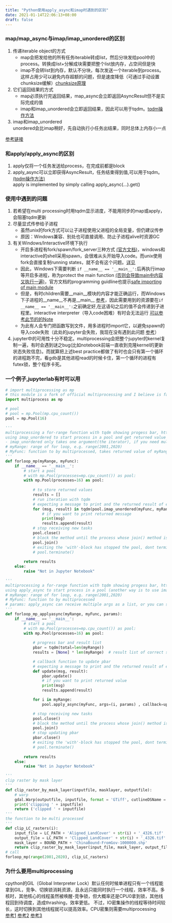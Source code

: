 ```yaml
---
title: "Python使用apply_async和imap时遇到的区别"
date: 2021-01-14T22:06:13+08:00
draft: false
---
```

### map/map_async与imap/imap_unordered的区别
1. 传递iterable object的方式  
    - map会把发给他的所有任务iterable转成list，然后分块发给pool中的process。转换成list+分解成块需要把整个list放内存，占空间但是快
    - imap不会转list到内存，默认不分块，每次发送一个iterable到process。这样占用少可以避免内存超额的问题，但是速度降低（可通过手动设置chunksize缓解）[chunksize原理](https://stackoverflow.com/questions/53751050/python-multiprocessing-understanding-logic-behind-chunksize)
2. 它们返回结果的方式
    - map必须执行完返回结果，map_async会立即返回AsyncResult但不是实际完成的值
    - imap和imap_unordered会立即返回结果，因此可以用于tqdm。[tqdm操作方法](https://github.com/tqdm/tqdm/issues/484)
3. imap和imap_unordered  
unordered会比imap稍好，先自动执行小任务出结果，同时总体上内存小一点

[参考链接](https://stackoverflow.com/questions/26520781/multiprocessing-pool-whats-the-difference-between-map-async-and-imap)
### 和apply/apply_async的区别
1. apply仅将一个任务发送给process，在完成前都是block
2. apply_async可以立即获得AsyncResult，任务结束得到值,可以用于tqdm。[(tqdm操作方法)](https://github.com/tqdm/tqdm/issues/484)  
apply is implemented by simply calling apply_async(...).get()
### 使用中遇到的问题
1. 若希望在multi processing时用tqdm显示进度，不能用同步的map或apply，会阻塞tqdm更新
2. 尽量显式传参给子进程
    - 虽然unix的fork方式可以让子进程使用父进程的全局变量，但仍建议传参
    - 原因：Windows兼容、别处也可直接调用、防止子进程alive时资源GC
3. 有关Windows/Interactive环境下执行
    - 开启多进程有fork/spawn/fork_server三种方式 [(官方文档)](https://docs.python.org/3.8/library/multiprocessing.html#contexts-and-start-methods)，windows和interactive的shell采用spawn，会很难从头开始导入code。而unix使用fork会直接复制running states，就不会有这个问题。[详见](https://stackoverflow.com/a/50385056) 
    - 因此，Windows下需要判断 `if __name__ == '__main__':`后再执行imap等开启多进程，称为protect the main function [(否则会导致main中内容又执行一遍)](https://stackoverflow.com/a/45110493)，官方文档的programming guidline也提示[safe importing of main module](https://docs.python.org/3.8/library/multiprocessing.html#the-spawn-and-forkserver-start-methods)  
    - 但是，有时children需要__main__模块的内容才能正确运行，而Windows下子进程的__name__不再是__main__ [参考](https://cloud.tencent.com/developer/article/1563136)，因此需要用到的资源要在`if __name__ == '__main__':`之前确定好,在这语句之后的值不会传递到子进程里。interactive interpreter（导入code困难）有时会无法运行 [可以参考此节的的Note](https://docs.python.org/3.8/library/multiprocessing.html#using-a-pool-of-workers)
    - 为此有人会专门把函数写到文件，用多进程时import它，以避免spawn的导入code失败（此处的jupyter会失败，我现在没有遇到此问题 [参考](https://stackoverflow.com/a/54266620)）
4. jupyter中的可用性十分不稳定。multiprocessing会把整个jupyter的kernel复制一遍，有时会遇到谜之bug(比如notebook前端一直收到克隆kernel的更新状态失败信息)。而就算把上述best practice都做了有时也会只有第一个循环的进程跑不完，看gdb是其他进程read的时候卡住，第一个循环的进程有futex锁，整个程序卡死。

### 一个例子,jupyterlab有时可以用
```python
# import multiprocessing as mp
# this module is a fork of official multiprocessing and I believe is faster
import multiprocess as mp

# pool
# pool = mp.Pool(mp.cpu_count())
pool = mp.Pool(16)

'''
multiprocessing a for-range function with tqdm showing progess bar, https://github.com/tqdm/tqdm/issues/484
using imap_unordered to start process in a pool and get returned value asynchronously
- imap_unordered only takes one argument(the iterator), if you need multiple arguments, you have to wrap all arguments into one new iterator
# myRange: range of for loop, e.g. range(2001,2020)
# MyFunc: function to by multiprocessed, takes returned value of myRange as the only argument
''' 
def forloop_mp(myRange, myFunc):
    if __name__ == '__main__':
        # start a pool
        # with mp.Pool(processes=mp.cpu_count()) as pool:
        with mp.Pool(processes=16) as pool:
         
            # to store returned values
            results = []
            # run iteration with tqdm
            # expecting a message to print and the returned result of each iteration
            for (msg, result) in tqdm(pool.imap_unordered(myFunc, myRange), total=len(myRange)):
                # if you want to print returned message
                print(msg)
                results.append(result)
            # stop receiving new tasks
            pool.close()
            # block the method until the process whose join() method is called terminates
            pool.join()
            # exiting the 'with'-block has stopped the pool, dont terminate it manually
            # pool.terminate()
            
        return results
    else:
        raise "Not in Jupyter Notebook"

'''
multiprocessing a for-range function with tqdm showing progess bar, https://github.com/tqdm/tqdm/issues/484
using apply_async to start process in a pool (another way is to use imap_unordered)
# myRange: range of for loop, e.g. range(2001,2020)
# MyFunc: function to by multiprocessed
# params: apply_async can receive multiple args as a list, or you can simple use args=(i, ), which will be the same as imap_unordered
''' 
def forloop_mp_applyasync(myRange, myFunc, params):
    if __name__ == '__main__':
        # start a pool
        # with mp.Pool(processes=mp.cpu_count()) as pool:
        with mp.Pool(processes=16) as pool:
            
            # progress bar and result list
            pbar = tqdm(total=len(myRange))
            results = [None] * len(myRange)  # result list of correct size

            # callback function to update pbar
            # expecting a message to print and the returned result of each iteration    
            def update(msg, result):
                pbar.update()
                # if you want to print returned value
                print(msg)
                results.append(result)

            for i in myRange:
                pool.apply_async(myFunc, args=(i, params) , callback=update)

            # stop receiving new tasks
            pool.close()
            # block the method until the process whose join() method is called terminates
            pool.join()
            # stop updating pbar
            pbar.close()
            # exiting the 'with'-block has stopped the pool, dont terminate it manually
            # pool.terminate()
            
        return results
    else:
        raise "Not in Jupyter Notebook"

''' 
clip raster by mask layer
'''
def clip_raster_by_mask_layer(inputfile, masklayer, outputfile):
    # warp
    gdal.Warp(outputfile, inputfile, format = 'GTiff', cutlineDSName = masklayer)
    print('clipping ' + inputfile)
    return ('clipped ' + inputfile)
'''
the function to be multi processed
'''
def clip_LC_rasters(i):
    input_file = LC_PATH + 'Aligned_LandCover' + str(i) + '_4326.tif'
    output_file = LC_PATH + 'Clipped_LandCover' + str(i) + '_4326.tif'
    mask_layer = BOUND_PATH + 'ChinaBound-FromGov-1000000.shp'
    return clip_raster_by_mask_layer(input_file, mask_layer, output_file)
# call
forloop_mp(range(2001,2020), clip_LC_rasters)
```

### 为什么要用multiprocessing
cpython的GIL（Global Interpreter Lock）默认任何时候单进程只有一个线程能拿到GIL，竞争、切换锁消耗资源，且永远只能同时执行一个线程，效率不高。多核时，其他核心的线程虽然被唤醒-竞争锁，但大概率还是CPU0拿到锁，其他线程回到待调度，造成thrashing，效率更低。
不过，IO密集操作的线程等待时间较长，这时切换到其他线程就可以提高效率。CPU密集则需要multiprocessing  
[参考1](https://zhuanlan.zhihu.com/p/20953544) [参考2](http://cenalulu.github.io/python/gil-in-python/) [参考3](https://python3-cookbook.readthedocs.io/zh_CN/latest/c12/p09_dealing_with_gil_stop_worring_about_it.html)
